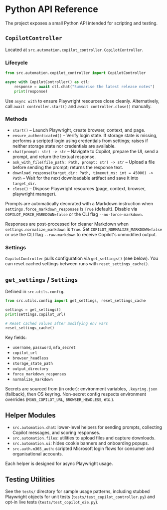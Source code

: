 # Python API Reference

The project exposes a small Python API intended for scripting and testing.

## `CopilotController`

Located at `src.automation.copilot_controller.CopilotController`.

### Lifecycle

```python
from src.automation.copilot_controller import CopilotController

async with CopilotController() as ctl:
    response = await ctl.chat("Summarise the latest release notes")
    print(response)
```

Use `async with` to ensure Playwright resources close cleanly. Alternatively, call `await controller.start()` and `await controller.close()` manually.

### Methods

- `start()` – Launch Playwright, create browser, context, and page.
- `ensure_authenticated()` – Verify login state. If storage state is missing, performs a scripted login using credentials from settings; raises if neither storage state nor credentials are available.
- `chat(prompt: str) -> str` – Navigate to Copilot, prepare the UI, send a prompt, and return the textual response.
- `ask_with_file(file_path: Path, prompt: str) -> str` – Upload a file before sending the prompt; returns the response text.
- `download_response(target_dir: Path, timeout_ms: int = 45000) -> Path` – Wait for the next downloadable artifact and save it into `target_dir`.
- `close()` – Dispose Playwright resources (page, context, browser, playwright manager).

Prompts are automatically decorated with a Markdown instruction when `settings.force_markdown_responses` is `True` (default). Disable via `COPILOT_FORCE_MARKDOWN=false` or the CLI flag `--no-force-markdown`.

Responses are post-processed for cleaner Markdown when `settings.normalize_markdown` is `True`. Set `COPILOT_NORMALIZE_MARKDOWN=false` or use the CLI flag `--raw-markdown` to receive Copilot's unmodified output.

### Settings

`CopilotController` pulls configuration via `get_settings()` (see below). You can reset cached settings between runs with `reset_settings_cache()`.

## `get_settings` / `Settings`

Defined in `src.utils.config`.

```python
from src.utils.config import get_settings, reset_settings_cache

settings = get_settings()
print(settings.copilot_url)

# Reset cached values after modifying env vars
reset_settings_cache()
```

Key fields:

- `username`, `password`, `mfa_secret`
- `copilot_url`
- `browser_headless`
- `storage_state_path`
- `output_directory`
- `force_markdown_responses`
- `normalize_markdown`

Secrets are sourced from (in order): environment variables, `.keyring.json` (fallback), then OS keyring. Non-secret config respects environment overrides (`M365_COPILOT_URL`, `BROWSER_HEADLESS`, etc.).

## Helper Modules

- `src.automation.chat`: lower-level helpers for sending prompts, collecting Copilot messages, and scoring responses.
- `src.automation.files`: utilities to upload files and capture downloads.
- `src.automation.ui`: hides cookie banners and onboarding popups.
- `src.auth.m365_auth`: scripted Microsoft login flows for consumer and organisational accounts.

Each helper is designed for async Playwright usage.

## Testing Utilities

See the `tests/` directory for sample usage patterns, including stubbed Playwright objects for unit tests (`tests/test_copilot_controller.py`) and opt-in live tests (`tests/test_copilot_e2e.py`).
